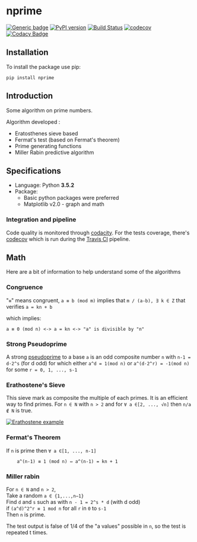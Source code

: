 # nprime 

 [![Generic badge](https://img.shields.io/badge/github-nprime-blue.svg)](https://github.com/Sylhare/nprime) [![PyPI version](https://badge.fury.io/py/nprime.svg)](https://badge.fury.io/py/nprime) [![Build Status](https://travis-ci.org/Sylhare/nprime.svg?branch=master)](https://travis-ci.org/Sylhare/nprime) [![codecov](https://codecov.io/gh/Sylhare/nprime/branch/master/graph/badge.svg)](https://codecov.io/gh/Sylhare/nprime) [![Codacy Badge](https://api.codacy.com/project/badge/Grade/3f1889b9069645faa6ec38cb4b117b1d)](https://www.codacy.com/app/Sylhare/nprime?utm_source=github.com&amp;utm_medium=referral&amp;utm_content=Sylhare/nprime&amp;utm_campaign=Badge_Grade)

## Installation

To install the package use pip:

    pip install nprime


## Introduction

Some algorithm on prime numbers. 

Algorithm developed : 

- Eratosthenes sieve based
- Fermat's test (based on Fermat's theorem)
- Prime generating functions
- Miller Rabin predictive algorithm

## Specifications

- Language: Python **3.5.2** 
- Package:
	- Basic python packages were preferred
	- Matplotlib v2.0 - graph and math

### Integration and pipeline

Code quality is monitored through [codacity](https://www.codacy.com/app/Sylhare/nprime/dashboard).
For the tests coverage, there's [codecov](https://codecov.io/gh/Sylhare/nprime) which is run during the [Travis CI](https://travis-ci.org/Sylhare/nprime) pipeline.

## Math

Here are a bit of information to help understand some of the algorithms

### Congruence

 "`≡`" means congruent, `a ≡ b (mod m)` implies that 
`m / (a-b), ∃ k ∈ Z` that verifies `a = kn + b`
   
 which implies:

    a ≡ 0 (mod n) <-> a = kn <-> "a" is divisible by "n" 
    
### Strong Pseudoprime

A strong [pseudoprime](http://mathworld.wolfram.com/StrongPseudoprime.html) to a base `a` is an odd composite number `n` 
with `n-1 = d·2^s` (for d odd) for which either `a^d = 1(mod n)` or `a^(d·2^r) = -1(mod n)` for some `r = 0, 1, ..., s-1` </br>
    
### Erathostene's Sieve

This sieve mark as composite the multiple of each primes. It is an efficient way to find primes.
For `n ∈ N` with `n > 2` and for `∀ a ∈[2, ..., √n]` then `n/a ∉ N` is true.

[![Erathostene example](https://upload.wikimedia.org/wikipedia/commons/b/b9/Sieve_of_Eratosthenes_animation.gif)](https://en.wikipedia.org/wiki/Sieve_of_Eratosthenes)


### Fermat's Theorem

If `n` is prime then `∀ a ∈[1, ..., n-1]`

```
    a^(n-1) ≡ 1 (mod n) ⇔ a^(n-1) = kn + 1
```
   
### Miller rabin

For `n ∈ N` and `n > 2`, </br>
Take a random `a ∈ {1,...,n−1}` </br>
Find `d` and `s` such as with `n - 1 = 2^s * d` (with d odd) </br>
if `(a^d)^2^r ≡ 1 mod n` for all `r` in `0` to `s-1` </br>
Then `n` is prime.

The test output is false of 1/4 of the "a values" possible in `n`, 
so the test is repeated t times.